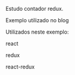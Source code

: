 Estudo contador redux.

Exemplo utilizado no blog

Utilizados neste exemplo:

react

redux

react-redux